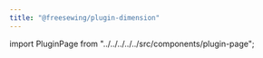 ```yaml
---
title: "@freesewing/plugin-dimension"
---
```


import PluginPage from "../../../../../src/components/plugin-page";

<PluginPage plugin="dimension" />
